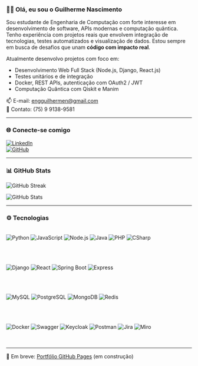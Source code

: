 ### 👋🏽 Olá, eu sou o Guilherme Nascimento

Sou estudante de Engenharia de Computação com forte interesse em desenvolvimento de software, APIs modernas e computação quântica. Tenho experiência com projetos reais que envolvem integração de tecnologias, testes automatizados e visualização de dados. Estou sempre em busca de desafios que unam **código com impacto real**.

Atualmente desenvolvo projetos com foco em:
- Desenvolvimento Web Full Stack (Node.js, Django, React.js)
- Testes unitários e de integração
- Docker, REST APIs, autenticação com OAuth2 / JWT
- Computação Quântica com Qiskit e Manim

📫 E-mail: engguilhermen@gmail.com  
📱 Contato: (75) 9 9138-9581  

---

### 🌐 Conecte-se comigo

[![LinkedIn](https://img.shields.io/badge/LinkedIn-0077B5?style=for-the-badge&logo=linkedin&logoColor=white)](https://linkedin.com/in/guilherme-nascimento-a103a9304)  
[![GitHub](https://img.shields.io/badge/GitHub-171515?style=for-the-badge&logo=github&logoColor=white)](https://github.com/quguit)

---

### 📊 GitHub Stats

![GitHub Streak](https://streak-stats.demolab.com?user=quguit&theme=tokyonight&hide_border=true&date_format=M%20j%5B%2C%20Y%5D)

![GitHub Stats](https://github-readme-stats.vercel.app/api?username=quguit&show_icons=true&theme=tokyonight&hide=prs&hide_title=true&hide_rank=true)

---

### ⚙️ Tecnologias

<div style="display: inline_block"><br/>

  <!-- Linguagens -->
  <img align="center" alt="Python" src="https://img.shields.io/badge/Python-14354C?style=for-the-badge&logo=python&logoColor=white"/>
  <img align="center" alt="JavaScript" src="https://img.shields.io/badge/JavaScript-F7DF1E?style=for-the-badge&logo=javascript&logoColor=black"/>
  <img align="center" alt="Node.js" src="https://img.shields.io/badge/Node.js-339933?style=for-the-badge&logo=node.js&logoColor=white"/>
  <img align="center" alt="Java" src="https://img.shields.io/badge/Java-ED8B00?style=for-the-badge&logo=openjdk&logoColor=white"/>
  <img align="center" alt="PHP" src="https://img.shields.io/badge/PHP-777BB4?style=for-the-badge&logo=php&logoColor=white"/>
  <img align="center" alt="CSharp" src="https://img.shields.io/badge/C%23-239120?style=for-the-badge&logo=c-sharp&logoColor=white"/>

  <br><br>

  <!-- Frameworks -->
  <img align="center" alt="Django" src="https://img.shields.io/badge/Django-092E20?style=for-the-badge&logo=django&logoColor=white"/>
  <img align="center" alt="React" src="https://img.shields.io/badge/React-20232A?style=for-the-badge&logo=react&logoColor=61DAFB"/>
  <img align="center" alt="Spring Boot" src="https://img.shields.io/badge/Spring_Boot-6DB33F?style=for-the-badge&logo=spring-boot&logoColor=white"/>
  <img align="center" alt="Express" src="https://img.shields.io/badge/Express.js-000000?style=for-the-badge&logo=express&logoColor=white"/>

  <br><br>

  <!-- Banco de Dados -->
  <img align="center" alt="MySQL" src="https://img.shields.io/badge/MySQL-00000F?style=for-the-badge&logo=mysql&logoColor=white"/>
  <img align="center" alt="PostgreSQL" src="https://img.shields.io/badge/PostgreSQL-316192?style=for-the-badge&logo=postgresql&logoColor=white"/>
  <img align="center" alt="MongoDB" src="https://img.shields.io/badge/MongoDB-4EA94B?style=for-the-badge&logo=mongodb&logoColor=white"/>
  <img align="center" alt="Redis" src="https://img.shields.io/badge/Redis-DC382D?style=for-the-badge&logo=redis&logoColor=white"/>

  <br><br>

  <!-- Ferramentas -->
  <img align="center" alt="Docker" src="https://img.shields.io/badge/Docker-2496ED?style=for-the-badge&logo=docker&logoColor=white"/>
  <img align="center" alt="Swagger" src="https://img.shields.io/badge/Swagger-85EA2D?style=for-the-badge&logo=swagger&logoColor=black"/>
  <img align="center" alt="Keycloak" src="https://img.shields.io/badge/Keycloak-0071C5?style=for-the-badge&logo=keycloak&logoColor=white"/>
  <img align="center" alt="Postman" src="https://img.shields.io/badge/Postman-FF6C37?style=for-the-badge&logo=postman&logoColor=white"/>
  <img align="center" alt="Jira" src="https://img.shields.io/badge/Jira-0052CC?style=for-the-badge&logo=jira&logoColor=white"/>
  <img align="center" alt="Miro" src="https://img.shields.io/badge/Miro-050038?style=for-the-badge&logo=miro&logoColor=white"/>

</div><br/><br/>

---

🚀 Em breve: [Portfólio GitHub Pages](https://quguit.github.io) (em construção)
